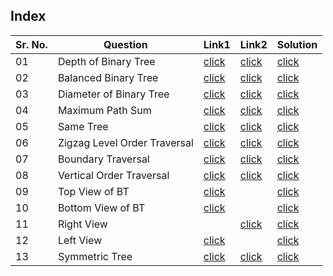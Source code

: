 ## Index 

Sr. No. | Question|Link1 | Link2 | Solution
---|---|---|---|---
01 | Depth of Binary Tree | [click](https://practice.geeksforgeeks.org/problems/height-of-binary-tree/1?utm_source=youtube&utm_medium=collab_striver_ytdescription&utm_campaign=height-of-binary-tree) | [click](https://leetcode.com/problems/maximum-depth-of-binary-tree/) | [click](./Solutions/DepthOfBinaryTree.java)
02 | Balanced Binary Tree | [click](https://practice.geeksforgeeks.org/problems/check-for-balanced-tree/1?utm_source=youtube&utm_medium=collab_striver_ytdescription&utm_campaign=check-for-balanced-tree) | [click](https://leetcode.com/problems/balanced-binary-tree/) | [click](./Solutions/BalancedBinaryTree.java)
03 | Diameter of Binary Tree | [click](https://practice.geeksforgeeks.org/problems/diameter-of-binary-tree/1?utm_source=youtube&utm_medium=collab_striver_ytdescription&utm_campaign=diameter-of-binary-tree) | [click](https://leetcode.com/problems/diameter-of-binary-tree/) | [click](./Solutions/DiameterOfBinaryTree.java)
04| Maximum Path Sum | [click](https://practice.geeksforgeeks.org/problems/maximum-path-sum-from-any-node/1?utm_source=youtube&utm_medium=collab_striver_ytdescription&utm_campaign=maximum-path-sum-from-any-node) | [click](https://leetcode.com/problems/binary-tree-maximum-path-sum/) | [click](./Solutions/MaximumPathSum.java)
05 | Same Tree | [click](https://practice.geeksforgeeks.org/problems/determine-if-two-trees-are-identical/1?utm_source=youtube&utm_medium=collab_striver_ytdescription&utm_campaign=determine-if-two-trees-are-identical) | [click](https://leetcode.com/problems/same-tree/) | [click](./Solutions/SameTree.java)
06 | Zigzag Level Order Traversal | [click](https://practice.geeksforgeeks.org/problems/zigzag-tree-traversal/1?utm_source=youtube&utm_medium=collab_striver_ytdescription&utm_campaign=zigzag-tree-traversal) | [click](https://leetcode.com/problems/binary-tree-zigzag-level-order-traversal/) | [click](./Solutions/ZigzagLevelOrderTraversal.java)
07 | Boundary Traversal | [click](https://practice.geeksforgeeks.org/problems/boundary-traversal-of-binary-tree/0?utm_source=youtube&utm_medium=collab_striver_ytdescription&utm_campaign=boundary-traversal-of-binary-tree) | [click](https://leetcode.com/problems/boundary-of-binary-tree/) | [click](./Solutions/BoundaryTraversal.java)
08 | Vertical Order Traversal | [click](https://practice.geeksforgeeks.org/problems/print-a-binary-tree-in-vertical-order/0?utm_source=youtube&utm_medium=collab_striver_ytdescription&utm_campaign=print-a-binary-tree-in-vertical-order) | [click](https://leetcode.com/problems/vertical-order-traversal-of-a-binary-tree/) | [click](./Solutions/VerticalOrderTraversal.java)
09 | Top View of BT | [click](https://practice.geeksforgeeks.org/problems/top-view-of-binary-tree/1?utm_source=youtube&utm_medium=collab_striver_ytdescription&utm_campaign=top-view-of-binary-tree) || [click](./Solutions/TopViewOfBT.java)
10 | Bottom View of BT | [click](https://practice.geeksforgeeks.org/problems/bottom-view-of-binary-tree/1?utm_source=youtube&utm_medium=collab_striver_ytdescription&utm_campaign=bottom-view-of-binary-tree) || [click](./Solutions/BottomViewOfBT.java)
11 | Right View | | [click](https://leetcode.com/problems/binary-tree-right-side-view/) | [click](./Solutions/RightViewOfBT.java)
12 | Left View | [click](https://practice.geeksforgeeks.org/problems/left-view-of-binary-tree/1?utm_source=youtube&utm_medium=collab_striver_ytdescription&utm_campaign=left-view-of-binary-tree) || [click](./Solutions/LeftViewOfBT.java)
13 | Symmetric Tree | [click](https://practice.geeksforgeeks.org/problems/symmetric-tree/1?utm_source=youtube&utm_medium=collab_striver_ytdescription&utm_campaign=symmetric-tree) | [click](https://leetcode.com/problems/symmetric-tree/) | [click](./Solutions/SymmetricTree.java)